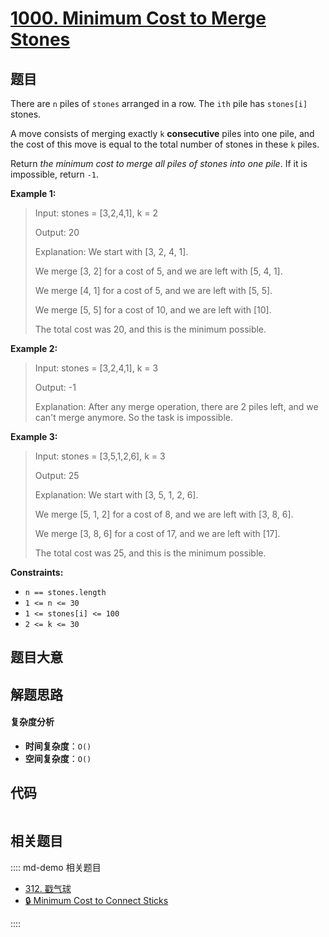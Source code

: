# [1000. Minimum Cost to Merge Stones](https://leetcode.com/problems/minimum-cost-to-merge-stones/)

## 题目

There are `n` piles of `stones` arranged in a row. The `ith` pile has
`stones[i]` stones.

A move consists of merging exactly `k` **consecutive** piles into one pile,
and the cost of this move is equal to the total number of stones in these `k`
piles.

Return _the minimum cost to merge all piles of stones into one pile_. If it is
impossible, return `-1`.

**Example 1:**

> Input: stones = [3,2,4,1], k = 2
>
> Output: 20
>
> Explanation: We start with [3, 2, 4, 1].
>
> We merge [3, 2] for a cost of 5, and we are left with [5, 4, 1].
>
> We merge [4, 1] for a cost of 5, and we are left with [5, 5].
>
> We merge [5, 5] for a cost of 10, and we are left with [10].
>
> The total cost was 20, and this is the minimum possible.

**Example 2:**

> Input: stones = [3,2,4,1], k = 3
>
> Output: -1
>
> Explanation: After any merge operation, there are 2 piles left, and we can't merge anymore. So the task is impossible.

**Example 3:**

> Input: stones = [3,5,1,2,6], k = 3
>
> Output: 25
>
> Explanation: We start with [3, 5, 1, 2, 6].
>
> We merge [5, 1, 2] for a cost of 8, and we are left with [3, 8, 6].
>
> We merge [3, 8, 6] for a cost of 17, and we are left with [17].
>
> The total cost was 25, and this is the minimum possible.

**Constraints:**

- `n == stones.length`
- `1 <= n <= 30`
- `1 <= stones[i] <= 100`
- `2 <= k <= 30`

## 题目大意

## 解题思路

#### 复杂度分析

- **时间复杂度**：`O()`
- **空间复杂度**：`O()`

## 代码

```javascript

```

## 相关题目

:::: md-demo 相关题目

- [312. 戳气球](https://leetcode.com/problems/burst-balloons)
- [🔒 Minimum Cost to Connect Sticks](https://leetcode.com/problems/minimum-cost-to-connect-sticks)

::::
